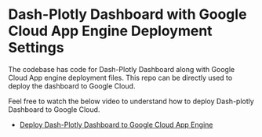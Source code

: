 # Dash-Plotly Dashboard with Google Cloud App Engine Deployment Settings

The codebase has code for Dash-Plotly Dashboard along with Google Cloud App engine deployment files. This repo can be directly used to deploy the dashboard to Google Cloud.

Feel free to watch the below video to understand how to deploy Dash-plotly Dashboard to Google Cloud.

* [Deploy Dash-Plotly Dashboard to Google Cloud App Engine](https://www.youtube.com/@CoderzColumn)

